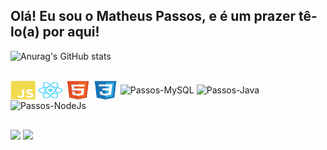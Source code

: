 ## Olá! Eu sou o Matheus Passos, e é um prazer tê-lo(a) por aqui! 

![Anurag's GitHub stats](https://github-readme-stats.vercel.app/api?username=DevPassosMatheus&show_icons=true&theme=radical)

<div style="display: inline_block"><br>
  <img align="center" alt="Passos-Js" height="30" width="40" src="https://raw.githubusercontent.com/devicons/devicon/master/icons/javascript/javascript-plain.svg">
  <img align="center" alt="Passos-React" height="30" width="40" src="https://raw.githubusercontent.com/devicons/devicon/master/icons/react/react-original.svg">
  <img align="center" alt="Passos-HTML" height="30" width="40" src="https://raw.githubusercontent.com/devicons/devicon/master/icons/html5/html5-original.svg">
  <img align="center" alt="Passos-CSS" height="30" width="40" src="https://raw.githubusercontent.com/devicons/devicon/master/icons/css3/css3-original.svg">
  <img align="center" alt="Passos-MySQL" height="50" width="50" src="https://cdn.jsdelivr.net/gh/devicons/devicon/icons/mysql/mysql-original-wordmark.svg">
  <img align="center" alt="Passos-Java" height="45" width="45" src="https://cdn.jsdelivr.net/gh/devicons/devicon/icons/java/java-original-wordmark.svg">
   <img align="center" alt="Passos-NodeJs" height="30" width="40" src="https://cdn.jsdelivr.net/gh/devicons/devicon/icons/nodejs/nodejs-original.svg">
</div>


##

<div> 
  <a href="https://www.linkedin.com/in/matheus-passos-6891931b3/" target="_blank"><img src="https://img.shields.io/badge/-LinkedIn-%230077B5?style=for-the-badge&logo=linkedin&logoColor=white" target="_blank"></a> 
  <a href = "mailto:matheuspassos.work@gmail.com"><img src="https://img.shields.io/badge/-Gmail-%23333?style=for-the-badge&logo=gmail&logoColor=white" target="_blank"></a>
</div>
